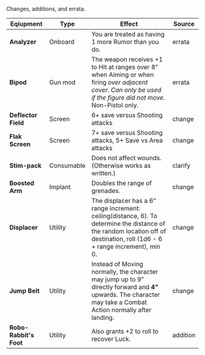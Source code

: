 Changes, additions, and errata.


| Eqiupment              | Type       | Effect                                                                                                                                                                      | Source   |
| ---------------------- | ---------- | --------------------------------------------------------------------------------------------------------------------------------------------------------------------------- | -------- |
| **Analyzer**           | Onboard    | You are treated as having 1 more Rumor than you do.                                                                                                                         | errata   |
| **Bipod**              | Gun mod    | The weapon receives +1 to Hit at ranges over 8” when Aiming or when firing *over adjacent cover*. *Can only be used if the figure did not move.* Non-Pistol only.           | errata   |
| **Deflector Field**    | Screen     | 6+ save versus Shooting attacks                                                                                                                                             | change   |
| **Flak Screen**        | Screen     | 7+ save versus Shooting attacks, 5+ Save vs Area attacks                                                                                                                    | change   |
| **Stim-pack**          | Consumable | Does not affect wounds.  (Otherwise works as written.)                                                                                                                      | clarify  |
| **Boosted Arm**        | Implant    | Doubles the range of grenades.                                                                                                                                              | change   |
| **Displacer**          | Utility    | The displacer has a 6" range increment: ceiling(distance, 6). To determine the distance of the random location off of destination, roll (1d6 - 6 + range increment), min 0. | change   |
| **Jump Belt**          | Utility    | Instead of Moving normally, the character may jump up to 9” directly forward and **4”** upwards. The character may take a Combat Action normally after landing.             | change   |
| **Robo-Rabbit's Foot** | Utility    | Also grants +2 to roll to recover Luck.                                                                                                                                     | addition |
